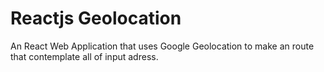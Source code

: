 <h1>Reactjs Geolocation</h1>
An React Web Application that uses Google Geolocation to make an route that contemplate all of input adress.
